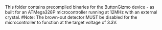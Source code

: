 This folder contains precompiled binaries for the ButtonGizmo device - as built for an ATMega328P microcontroller
running at 12MHz with an external crystal. 
#Note: 
The brown-out detector MUST be disabled for the microcontroller to function at the 
target voltage of 3.3V.

